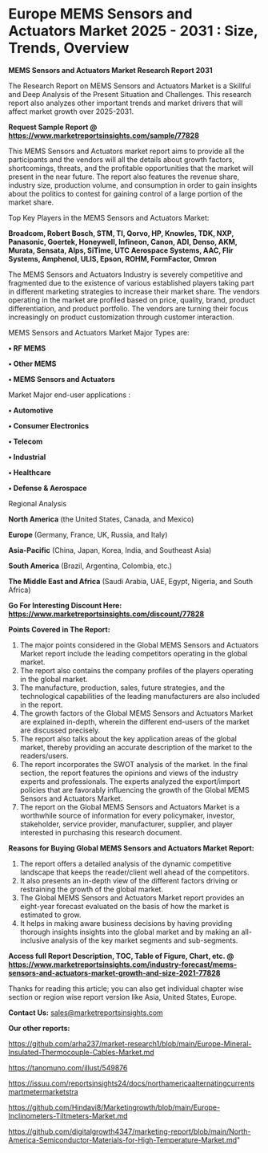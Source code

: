 # Europe MEMS Sensors and Actuators Market 2025 - 2031 : Size, Trends, Overview

<strong>MEMS Sensors and Actuators Market Research Report 2031</strong>

The Research Report on MEMS Sensors and Actuators Market is a Skillful and Deep Analysis of the Present Situation and Challenges. This research report also analyzes other important trends and market drivers that will affect market growth over 2025-2031.

<strong>Request Sample Report @ <a href=https://www.marketreportsinsights.com/sample/77828>https://www.marketreportsinsights.com/sample/77828</a></strong>

This MEMS Sensors and Actuators market report aims to provide all the participants and the vendors will all the details about growth factors, shortcomings, threats, and the profitable opportunities that the market will present in the near future. The report also features the revenue share, industry size, production volume, and consumption in order to gain insights about the politics to contest for gaining control of a large portion of the market share.

Top Key Players in the MEMS Sensors and Actuators Market:

<strong>Broadcom, Robert Bosch, STM, TI, Qorvo, HP, Knowles, TDK, NXP, Panasonic, Goertek, Honeywell, Infineon, Canon, ADI, Denso, AKM, Murata, Sensata, Alps, SiTime, UTC Aerospace Systems, AAC, Flir Systems, Amphenol, ULIS, Epson, ROHM, FormFactor, Omron</strong>

The MEMS Sensors and Actuators Industry is severely competitive and fragmented due to the existence of various established players taking part in different marketing strategies to increase their market share. The vendors operating in the market are profiled based on price, quality, brand, product differentiation, and product portfolio. The vendors are turning their focus increasingly on product customization through customer interaction.

MEMS Sensors and Actuators Market Major Types are:

<strong>• RF MEMS

• Other MEMS

• MEMS Sensors and Actuators</strong>

Market Major end-user applications :

<strong>• Automotive

• Consumer Electronics

• Telecom

• Industrial

• Healthcare

• Defense & Aerospace</strong>

Regional Analysis

</u><strong><b>North America</b></strong> (the United States, Canada, and Mexico)

<strong><b>Europe </b></strong>(Germany, France, UK, Russia, and Italy)

<strong><b>Asia-Pacific</b></strong> (China, Japan, Korea, India, and Southeast Asia)

<strong><b>South America</b></strong> (Brazil, Argentina, Colombia, etc.)

<strong><b>The Middle East and Africa</b></strong> (Saudi Arabia, UAE, Egypt, Nigeria, and South Africa)

<strong>Go For Interesting Discount Here: <a href=https://www.marketreportsinsights.com/discount/77828>https://www.marketreportsinsights.com/discount/77828</a></strong>

<strong>Points Covered in The Report:</strong>
<ol>
  <li>The major points considered in the Global MEMS Sensors and Actuators Market report include the leading competitors operating in the global market.</li>
  <li>The report also contains the company profiles of the players operating in the global market.</li>
  <li>The manufacture, production, sales, future strategies, and the technological capabilities of the leading manufacturers are also included in the report.</li>
  <li>The growth factors of the Global MEMS Sensors and Actuators Market are explained in-depth, wherein the different end-users of the market are discussed precisely.</li>
  <li>The report also talks about the key application areas of the global market, thereby providing an accurate description of the market to the readers/users.</li>
  <li>The report incorporates the SWOT analysis of the market. In the final section, the report features the opinions and views of the industry experts and professionals. The experts analyzed the export/import policies that are favorably influencing the growth of the Global MEMS Sensors and Actuators Market.</li>
  <li>The report on the Global MEMS Sensors and Actuators Market is a worthwhile source of information for every policymaker, investor, stakeholder, service provider, manufacturer, supplier, and player interested in purchasing this research document.</li>
</ol>
<strong>Reasons for Buying Global MEMS Sensors and Actuators Market Report:</strong>

<ol>
  <li>The report offers a detailed analysis of the dynamic competitive landscape that keeps the reader/client well ahead of the competitors.</li>
  <li>It also presents an in-depth view of the different factors driving or restraining the growth of the global market.</li>
  <li>The Global MEMS Sensors and Actuators Market report provides an eight-year forecast evaluated on the basis of how the market is estimated to grow.</li>
  <li>It helps in making aware business decisions by having providing thorough insights insights into the global market and by making an all-inclusive analysis of the key market segments and sub-segments.</li>
</ol>
<strong>Access full Report Description, TOC, Table of Figure, Chart, etc. @ <a href=https://www.marketreportsinsights.com/industry-forecast/mems-sensors-and-actuators-market-growth-and-size-2021-77828>https://www.marketreportsinsights.com/industry-forecast/mems-sensors-and-actuators-market-growth-and-size-2021-77828</a></strong>


Thanks for reading this article; you can also get individual chapter wise section or region wise report version like Asia, United States, Europe.

<strong>Contact Us:</strong>
sales@marketreportsinsights.com

<strong>Our other reports:</strong>

<a href=https://github.com/arha237/market-research1/blob/main/Europe-Mineral-Insulated-Thermocouple-Cables-Market.md>https://github.com/arha237/market-research1/blob/main/Europe-Mineral-Insulated-Thermocouple-Cables-Market.md</a>

<a href=https://tanomuno.com/illust/549876>https://tanomuno.com/illust/549876</a>

<a href=https://issuu.com/reportsinsights24/docs/northamericaalternatingcurrentsmartmetermarketstra>https://issuu.com/reportsinsights24/docs/northamericaalternatingcurrentsmartmetermarketstra</a>

<a href=https://github.com/Hindavi8/Marketingrowth/blob/main/Europe-Inclinometers-Tiltmeters-Market.md>https://github.com/Hindavi8/Marketingrowth/blob/main/Europe-Inclinometers-Tiltmeters-Market.md</a>

<a href=https://github.com/digitalgrowth4347/marketing-report/blob/main/North-America-Semiconductor-Materials-for-High-Temperature-Market.md>https://github.com/digitalgrowth4347/marketing-report/blob/main/North-America-Semiconductor-Materials-for-High-Temperature-Market.md</a>"
